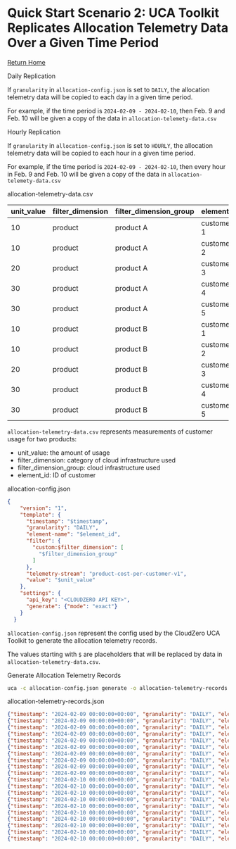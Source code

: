 # Quick Start Scenario 2: UCA Toolkit Replicates Allocation Telemetry Data Over a Given Time Period
[Return Home](./quick_start_allocation_telemetry.md#allocation-telemetry-quick-start)

Daily Replication

If `granularity` in `allocation-config.json` is set to `DAILY`, the allocation telemetry data will be copied to each day in a given time period.

For example, if the time period is `2024-02-09 - 2024-02-10`, then Feb. 9 and Feb. 10 will be given a copy of the data in `allocation-telemety-data.csv`

Hourly Replication

If `granularity` in `allocation-config.json` is set to `HOURLY`, the allocation telemetry data will be copied to each hour in a given time period.

For example, if the time period is `2024-02-09 - 2024-02-10`, then every hour in Feb. 9 and Feb. 10 will be given a copy of the data in `allocation-telemety-data.csv`

allocation-telemetry-data.csv

| unit_value | filter_dimension | filter_dimension_group | element_id |
|------------|------------------|------------------------|------------|
| 10         | product          | product A              | customer 1 |
| 10         | product          | product A              | customer 2 |
| 20         | product          | product A              | customer 3 |
| 30         | product          | product A              | customer 4 |
| 30         | product          | product A              | customer 5 |
| 10         | product          | product B              | customer 1 |
| 10         | product          | product B              | customer 2 |
| 20         | product          | product B              | customer 3 |
| 30         | product          | product B              | customer 4 |
| 30         | product          | product B              | customer 5 |

`allocation-telemetry-data.csv` represents measurements of customer usage for two products:
  * unit_value: the amount of usage
  * filter_dimension: category of cloud infrastructure used
  * filter_dimension_group: cloud infrastructure used
  * element_id: ID of customer

allocation-config.json
```json
{
    "version": "1",
    "template": {
      "timestamp": "$timestamp",
      "granularity": "DAILY",
      "element-name": "$element_id",
      "filter": {
        "custom:$filter_dimension": [
          "$filter_dimension_group"
        ]
      },
      "telemetry-stream": "product-cost-per-customer-v1",
      "value": "$unit_value"
    },
    "settings": {
      "api_key": "<CLOUDZERO API KEY>",
      "generate": {"mode": "exact"}
    }
  }
```
`allocation-config.json` represent the config used by the CloudZero UCA Toolkit to generate the allocation telemetry records.

The values starting with `$` are placeholders that will be replaced by data in `allocation-telemetry-data.csv`.

Generate Allocation Telemetry Records
```bash
uca -c allocation-config.json generate -o allocation-telemetry-records.json -i allocation-telemetry-data.csv -s 2024-02-09 -e 2024-02-10
```

allocation-telemetry-records.json
```json
{"timestamp": "2024-02-09 00:00:00+00:00", "granularity": "DAILY", "element-name": "customer 1", "filter": {"custom:product": ["product A"]}, "telemetry-stream": "product-cost-per-customer-v1", "value": "10.00"}
{"timestamp": "2024-02-09 00:00:00+00:00", "granularity": "DAILY", "element-name": "customer 2", "filter": {"custom:product": ["product A"]}, "telemetry-stream": "product-cost-per-customer-v1", "value": "10.00"}
{"timestamp": "2024-02-09 00:00:00+00:00", "granularity": "DAILY", "element-name": "customer 3", "filter": {"custom:product": ["product A"]}, "telemetry-stream": "product-cost-per-customer-v1", "value": "20.00"}
{"timestamp": "2024-02-09 00:00:00+00:00", "granularity": "DAILY", "element-name": "customer 4", "filter": {"custom:product": ["product A"]}, "telemetry-stream": "product-cost-per-customer-v1", "value": "30.00"}
{"timestamp": "2024-02-09 00:00:00+00:00", "granularity": "DAILY", "element-name": "customer 5", "filter": {"custom:product": ["product A"]}, "telemetry-stream": "product-cost-per-customer-v1", "value": "30.00"}
{"timestamp": "2024-02-09 00:00:00+00:00", "granularity": "DAILY", "element-name": "customer 1", "filter": {"custom:product": ["product B"]}, "telemetry-stream": "product-cost-per-customer-v1", "value": "10.00"}
{"timestamp": "2024-02-09 00:00:00+00:00", "granularity": "DAILY", "element-name": "customer 2", "filter": {"custom:product": ["product B"]}, "telemetry-stream": "product-cost-per-customer-v1", "value": "10.00"}
{"timestamp": "2024-02-09 00:00:00+00:00", "granularity": "DAILY", "element-name": "customer 3", "filter": {"custom:product": ["product B"]}, "telemetry-stream": "product-cost-per-customer-v1", "value": "20.00"}
{"timestamp": "2024-02-09 00:00:00+00:00", "granularity": "DAILY", "element-name": "customer 4", "filter": {"custom:product": ["product B"]}, "telemetry-stream": "product-cost-per-customer-v1", "value": "30.00"}
{"timestamp": "2024-02-09 00:00:00+00:00", "granularity": "DAILY", "element-name": "customer 5", "filter": {"custom:product": ["product B"]}, "telemetry-stream": "product-cost-per-customer-v1", "value": "30.00"}
{"timestamp": "2024-02-10 00:00:00+00:00", "granularity": "DAILY", "element-name": "customer 1", "filter": {"custom:product": ["product A"]}, "telemetry-stream": "product-cost-per-customer-v1", "value": "10.00"}
{"timestamp": "2024-02-10 00:00:00+00:00", "granularity": "DAILY", "element-name": "customer 2", "filter": {"custom:product": ["product A"]}, "telemetry-stream": "product-cost-per-customer-v1", "value": "10.00"}
{"timestamp": "2024-02-10 00:00:00+00:00", "granularity": "DAILY", "element-name": "customer 3", "filter": {"custom:product": ["product A"]}, "telemetry-stream": "product-cost-per-customer-v1", "value": "20.00"}
{"timestamp": "2024-02-10 00:00:00+00:00", "granularity": "DAILY", "element-name": "customer 4", "filter": {"custom:product": ["product A"]}, "telemetry-stream": "product-cost-per-customer-v1", "value": "30.00"}
{"timestamp": "2024-02-10 00:00:00+00:00", "granularity": "DAILY", "element-name": "customer 5", "filter": {"custom:product": ["product A"]}, "telemetry-stream": "product-cost-per-customer-v1", "value": "30.00"}
{"timestamp": "2024-02-10 00:00:00+00:00", "granularity": "DAILY", "element-name": "customer 1", "filter": {"custom:product": ["product B"]}, "telemetry-stream": "product-cost-per-customer-v1", "value": "10.00"}
{"timestamp": "2024-02-10 00:00:00+00:00", "granularity": "DAILY", "element-name": "customer 2", "filter": {"custom:product": ["product B"]}, "telemetry-stream": "product-cost-per-customer-v1", "value": "10.00"}
{"timestamp": "2024-02-10 00:00:00+00:00", "granularity": "DAILY", "element-name": "customer 3", "filter": {"custom:product": ["product B"]}, "telemetry-stream": "product-cost-per-customer-v1", "value": "20.00"}
{"timestamp": "2024-02-10 00:00:00+00:00", "granularity": "DAILY", "element-name": "customer 4", "filter": {"custom:product": ["product B"]}, "telemetry-stream": "product-cost-per-customer-v1", "value": "30.00"}
{"timestamp": "2024-02-10 00:00:00+00:00", "granularity": "DAILY", "element-name": "customer 5", "filter": {"custom:product": ["product B"]}, "telemetry-stream": "product-cost-per-customer-v1", "value": "30.00"}
```